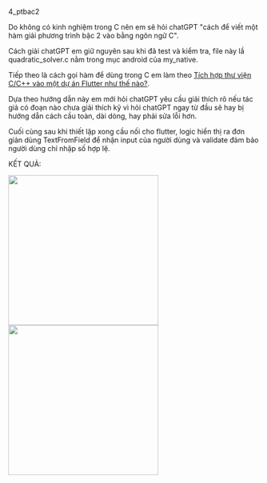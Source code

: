 
4_ptbac2

Do không có kinh nghiệm trong C nên em sẽ hỏi chatGPT "cách để viết một hàm giải phương trình bậc 2 vào bằng ngôn ngữ C".

Cách giải chatGPT em giữ nguyên sau khi đã test và kiểm tra, file này lầ quadratic_solver.c nằm trong mục android của my_native.

Tiếp theo là cách gọi hàm để dùng trong C em làm theo [Tích hợp thư viện C/C++ vào một dự án Flutter như thế nào?](https://viblo.asia/p/tich-hop-thu-vien-cc-vao-mot-du-an-flutter-nhu-the-nao-V3m5WmE7ZO7).

Dựa theo hướng dẫn này em mới hỏi chatGPT yêu cầu giải thích rõ nếu tác giả có đoạn nào chưa giải thích kỹ vì hỏi chatGPT ngay từ đầu sẽ hay bị hướng dẫn cách cầu toàn, dài dòng, hay phải sửa lỗi hơn.

Cuối cùng sau khi thiết lập xong cầu nối cho flutter, logic hiển thị ra đơn giản dùng TextFromField để nhận input của người dùng và validate đảm bảo người dùng chỉ nhập số hợp lệ.

KẾT QUẢ:

  <img src="https://github.com/user-attachments/assets/e9fbaf54-a099-4c64-b9c0-057de309e447" width="300"/>
  <img src="https://github.com/user-attachments/assets/19740ce4-413d-43dd-9b6d-5bedf1471e8d" width="300"/>
